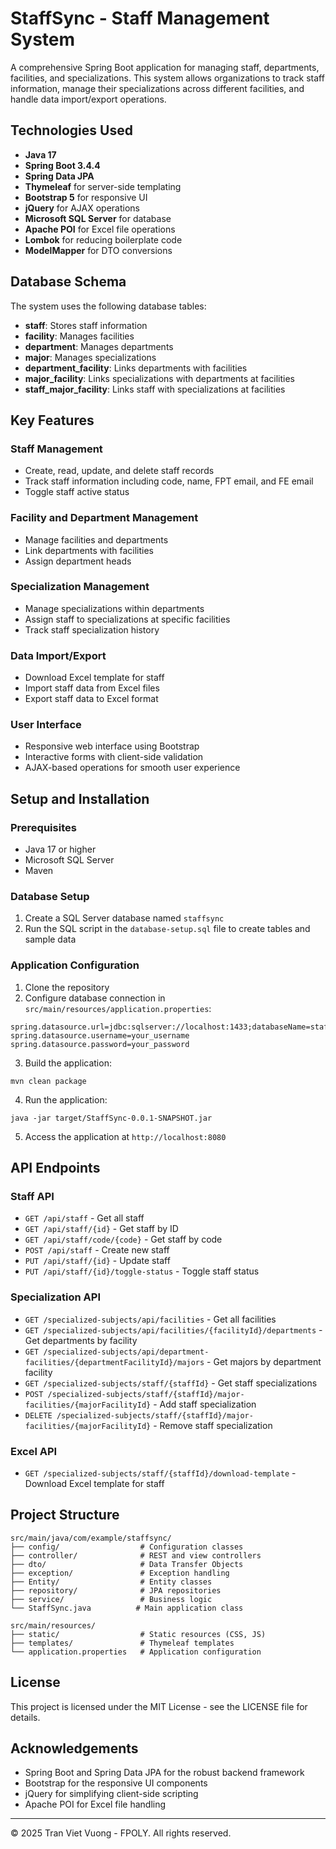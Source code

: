 # StaffSync - Staff Management System

A comprehensive Spring Boot application for managing staff, departments, facilities, and specializations. This system allows organizations to track staff information, manage their specializations across different facilities, and handle data import/export operations.

## Technologies Used

- **Java 17**
- **Spring Boot 3.4.4**
- **Spring Data JPA**
- **Thymeleaf** for server-side templating
- **Bootstrap 5** for responsive UI
- **jQuery** for AJAX operations
- **Microsoft SQL Server** for database
- **Apache POI** for Excel file operations
- **Lombok** for reducing boilerplate code
- **ModelMapper** for DTO conversions

## Database Schema

The system uses the following database tables:

- **staff**: Stores staff information
- **facility**: Manages facilities
- **department**: Manages departments
- **major**: Manages specializations
- **department_facility**: Links departments with facilities
- **major_facility**: Links specializations with departments at facilities
- **staff_major_facility**: Links staff with specializations at facilities

## Key Features

### Staff Management

- Create, read, update, and delete staff records
- Track staff information including code, name, FPT email, and FE email
- Toggle staff active status

### Facility and Department Management

- Manage facilities and departments
- Link departments with facilities
- Assign department heads

### Specialization Management

- Manage specializations within departments
- Assign staff to specializations at specific facilities
- Track staff specialization history

### Data Import/Export

- Download Excel template for staff
- Import staff data from Excel files
- Export staff data to Excel format

### User Interface

- Responsive web interface using Bootstrap
- Interactive forms with client-side validation
- AJAX-based operations for smooth user experience

## Setup and Installation

### Prerequisites

- Java 17 or higher
- Microsoft SQL Server
- Maven

### Database Setup

1. Create a SQL Server database named `staffsync`
2. Run the SQL script in the `database-setup.sql` file to create tables and sample data

### Application Configuration

1. Clone the repository
2. Configure database connection in `src/main/resources/application.properties`:

```plaintext
spring.datasource.url=jdbc:sqlserver://localhost:1433;databaseName=staffsync;encrypt=true;trustServerCertificate=true
spring.datasource.username=your_username
spring.datasource.password=your_password
```

3. Build the application:

```shellscript
mvn clean package
```

4. Run the application:

```shellscript
java -jar target/StaffSync-0.0.1-SNAPSHOT.jar
```

5. Access the application at `http://localhost:8080`

## API Endpoints

### Staff API

- `GET /api/staff` - Get all staff
- `GET /api/staff/{id}` - Get staff by ID
- `GET /api/staff/code/{code}` - Get staff by code
- `POST /api/staff` - Create new staff
- `PUT /api/staff/{id}` - Update staff
- `PUT /api/staff/{id}/toggle-status` - Toggle staff status

### Specialization API

- `GET /specialized-subjects/api/facilities` - Get all facilities
- `GET /specialized-subjects/api/facilities/{facilityId}/departments` - Get departments by facility
- `GET /specialized-subjects/api/department-facilities/{departmentFacilityId}/majors` - Get majors by department facility
- `GET /specialized-subjects/staff/{staffId}` - Get staff specializations
- `POST /specialized-subjects/staff/{staffId}/major-facilities/{majorFacilityId}` - Add staff specialization
- `DELETE /specialized-subjects/staff/{staffId}/major-facilities/{majorFacilityId}` - Remove staff specialization

### Excel API

- `GET /specialized-subjects/staff/{staffId}/download-template` - Download Excel template for staff

## Project Structure

```plaintext
src/main/java/com/example/staffsync/
├── config/                  # Configuration classes
├── controller/              # REST and view controllers
├── dto/                     # Data Transfer Objects
├── exception/               # Exception handling
├── Entity/                  # Entity classes
├── repository/              # JPA repositories
├── service/                 # Business logic
└── StaffSync.java          # Main application class

src/main/resources/
├── static/                  # Static resources (CSS, JS)
├── templates/               # Thymeleaf templates
└── application.properties   # Application configuration
```

## License

This project is licensed under the MIT License - see the LICENSE file for details.

## Acknowledgements

- Spring Boot and Spring Data JPA for the robust backend framework
- Bootstrap for the responsive UI components
- jQuery for simplifying client-side scripting
- Apache POI for Excel file handling

---

© 2025 Tran Viet Vuong - FPOLY. All rights reserved. 
